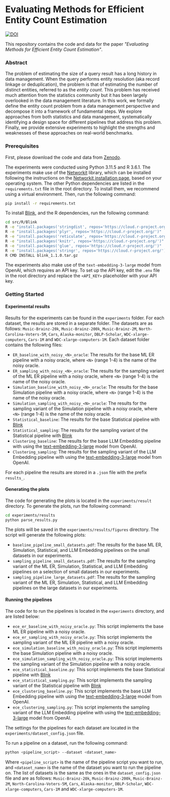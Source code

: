 # Evaluating Methods for Efficient Entity Count Estimation
[![DOI](https://zenodo.org/badge/DOI/10.5281/zenodo.14017388.svg)](https://doi.org/10.5281/zenodo.14017388)


This repository contains the code and data for the paper *"Evaluating Methods for Efficient Entity Count Estimation"*. 

### Abstract
The problem of estimating the size of a query result has a long history in data management. When the query performs entity resolution (aka record linkage or deduplication), the problem is that of estimating the number of distinct entities, referred to as the *entity count*. This problem has received much attention from the statistics community but it has been largely overlooked in the data management literature. In this work, we formally define the entity count problem from a data management perspective and decompose it into a framework of fundamental steps. We explore approaches from both statistics and data management, systematically identifying a design space for different pipelines that address this problem. Finally, we provide extensive experiments to highlight the strengths and weaknesses of these approaches on real-world benchmarks.


### Prerequisites
First, please download the code and data from [Zenodo](https://doi.org/10.5281/zenodo.14017388). 

The experiments were conducted using Python 3.11.5 and R 3.6.1. The experiments make use of the [Networkit](https://networkit.github.io/) library, which can be installed following the instructions on the [Networkit installation page](https://networkit.github.io/get_started.html), based on your operating system. The other Python dependencies are listed in the `requirements.txt` file in the root directory. To install them, we recommend using a virtual environment. Then, run the following command:

```bash 
pip install -r requirements.txt
```

To install [Blink](https://projecteuclid.org/journals/bayesian-analysis/volume-10/issue-4/Entity-Resolution-with-Empirically-Motivated-Priors/10.1214/15-BA965SI.full), and the R dependencies, run the following command:

```bash
cd src/R/Blink
R -e "install.packages('stringdist', repos='https://cloud.r-project.org/')"
R -e "install.packages('plyr', repos='https://cloud.r-project.org/')"
R -e "install.packages('reticulate', repos='https://cloud.r-project.org/')"
R -e "install.packages('knitr', repos='https://cloud.r-project.org/')"
R -e "install.packages('glue', repos='https://cloud.r-project.org/')"
R -e "install.packages('stringr', repos='https://cloud.r-project.org/')"
R CMD INSTALL blink_1.1.0.tar.gz
```

The experiments also make use of the `text-embedding-3-large` model from OpenAI, which requires an API key. To set up the API key, edit the `.env` file in the root directory and replace the `<API_KEY>` placeholder with your API key.


### Getting Started
#### Experimental results
Results for the experiments can be found in the `experiments` folder. For each dataset, the results are stored in a separate folder. The datasets are as follows: `Music-Brainz-20k`, `Music-Brainz-200k`, `Music-Brainz-2M`, `North-Carolina-Voters-5M`, `Cars`, `Alaska-monitor`, `DBLP-Scholar`, `WDC-xlarge-computers`, `Cars-1M` and `WDC-xlarge-computers-1M`. Each dataset folder contains the following files:
- `ER_baseline_with_noisy_<N>_oracle`: The results for the base ML ER pipeline with a noisy oracle, where `<N>` (range 1-4) is the name of the noisy oracle.
- `ER_sampling_with_noisy_<N>_oracle`: The results for the sampling variant of the ML ER pipeline with a noisy oracle, where `<N>` (range 1-4) is the name of the noisy oracle.
- `Simulation_baseline_with_noisy_<N>_oracle`: The results for the base Simulation pipeline with a noisy oracle, where `<N>` (range 1-4) is the name of the noisy oracle.
- `Simulation_sampling_with_noisy_<N>_oracle`: The results for the sampling variant of the Simulation pipeline with a noisy oracle, where `<N>` (range 1-4) is the name of the noisy oracle.
- `Statistical_baseline`: The results for the base Statistical pipeline with [Blink](https://projecteuclid.org/journals/bayesian-analysis/volume-10/issue-4/Entity-Resolution-with-Empirically-Motivated-Priors/10.1214/15-BA965SI.full)
- `Statistical_sampling`: The results for the sampling variant of the Statistical pipeline with [Blink](https://projecteuclid.org/journals/bayesian-analysis/volume-10/issue-4/Entity-Resolution-with-Empirically-Motivated-Priors/10.1214/15-BA965SI.full)
- `Clustering_baseline`: The results for the base LLM Embedding pipeline with using the [text-embedding-3-large](https://platform.openai.com/docs/guides/embeddings) model from OpenAI.
- `Clustering_sampling`: The results for the sampling variant of the LLM Embedding pipeline with using the [text-embedding-3-large](https://platform.openai.com/docs/guides/embeddings) model from OpenAI.

For each pipeline the results are stored in a `.json` file with the prefix `results_`. 

#### Generating the plots
The code for generating the plots is located in the `experiments/result` directory. To generate the plots, run the following command:

```bash
cd experiments/results
python parse_results.py
```

The plots will be saved in the `experiments/results/figures` directory. The script will generate the following plots:
- `baseline_pipeline_small_datasets.pdf`: The results for the base ML ER, Simulation, Statistical, and LLM Embedding pipelines on the small datasets in our experiments.
- `sampling_pipeline_small_datasets.pdf`: The results for the sampling variant of the ML ER, Simulation, Statistical, and LLM Embedding pipelines on a selection of small datasets in our experiments.
- `sampling_pipeline_large_datasets.pdf`: The results for the sampling variant of the ML ER, Simulation, Statistical, and LLM Embedding pipelines on the large datasets in our experiments.


#### Running the pipelines
The code for to run the pipelines is located in the `experiments` directory, and are listed below:
- `ece_er_baseline_with_noisy_oracle.py`: This script implements the base ML ER pipeline with a noisy oracle.
- `ece_er_sampling_with_noisy_oracle.py`: This script implements the sampling variant of the ML ER pipeline with a noisy oracle.
- `ece_simulation_baseline_with_noisy_oracle.py`: This script implements the base Simulation pipeline with a noisy oracle.
- `ece_simulation_sampling_with_noisy_oracle.py`: This script implements the sampling variant of the Simulation pipeline with a noisy oracle.
- `ece_statistical_baseline.py`: This script implements the base Statistical pipeline with [Blink](https://projecteuclid.org/journals/bayesian-analysis/volume-10/issue-4/Entity-Resolution-with-Empirically-Motivated-Priors/10.1214/15-BA965SI.full)
- `ece_statistical_sampling.py`: This script implements the sampling variant of the Statistical pipeline with [Blink](https://projecteuclid.org/journals/bayesian-analysis/volume-10/issue-4/Entity-Resolution-with-Empirically-Motivated-Priors/10.1214/15-BA965SI.full)
- `ece_clustering_baseline.py`: This script implements the base LLM Embedding pipeline with using the [text-embedding-3-large](https://platform.openai.com/docs/guides/embeddings) model from OpenAI.
- `ece_clustering_sampling.py`: This script implements the sampling variant of the LLM Embedding pipeline with using the [text-embedding-3-large](https://platform.openai.com/docs/guides/embeddings) model from OpenAI.

The settings for the pipelines for each dataset are located in the `experiments/dataset_config.json` file. 

To run a pipeline on a dataset, run the following command:

```bash
python <pipeline_script> --dataset <dataset_name> 
```

Where `<pipeline_script>` is the name of the pipeline script you want to run, and `<dataset_name>` is the name of the dataset you want to run the pipeline on. The list of datasets is the same as the ones in the `dataset_config.json` file and are as follows: `Music-Brainz-20k`, `Music-Brainz-200k`, `Music-Brainz-2M`, `North-Carolina-Voters-5M`, `Cars`, `Alaska-monitor`, `DBLP-Scholar`, `WDC-xlarge-computers`, `Cars-1M` and `WDC-xlarge-computers-1M`.
